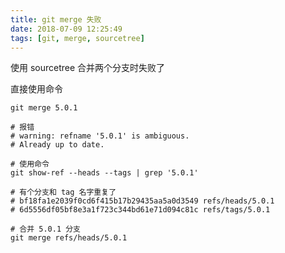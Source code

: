```yaml
---
title: git merge 失败
date: 2018-07-09 12:25:49
tags: [git, merge, sourcetree]
---
```


使用 sourcetree 合并两个分支时失败了

<!--more-->

直接使用命令

```
git merge 5.0.1

# 报错
# warning: refname '5.0.1' is ambiguous.
# Already up to date.

# 使用命令
git show-ref --heads --tags | grep '5.0.1'

# 有个分支和 tag 名字重复了
# bf18fa1e2039f0cd6f415b17b29435aa5a0d3549 refs/heads/5.0.1
# 6d5556df05bf8e3a1f723c344bd61e71d094c81c refs/tags/5.0.1

# 合并 5.0.1 分支
git merge refs/heads/5.0.1
```
